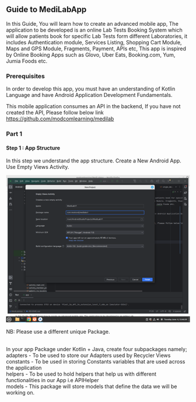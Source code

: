 ## Guide to MediLabApp
In this Guide, You will learn how to create an advanced mobile app, 
The application to be developed is an online Lab Tests Booking System which will allow patients book for specific Lab Tests form different Laboratories, 
it includes Authentication module, Services Listing, Shopping Cart Module, Maps and GPS Module, Fragments, Payment, APIs etc,
This app is inspired by Online Booking Apps such as Glovo, Uber Eats, Booking.com, Yum, Jumia Foods etc.

### Prerequisites
In order to develop this app, you must have an understanding of Kotlin Language and have Android Application Development Fundamentals.
<br>

This mobile application consumes an API in the backend, If you have not created the API, Please follow below link <br>
https://github.com/modcomlearning/medilab

### Part 1
#### Step 1 : App Structure
In this step we understand the app structure.
Create a New Android App. Use Empty Views Activity.

![img.png](img.png)

NB: Please use a different unique Package.<br><br>

In your app Package under Kotlin + Java, create four subpackages namely; <br>
adapters - To be used to store our Adapters used by Recycler Views<br>
constants - To be used in storing Constants variables that are used across the application <br>
helpers - To be used to hold helpers that help us with different functionalities in our App i.e APIHelper<br>
models - This package will store models that define the data we will be working on.<br>




